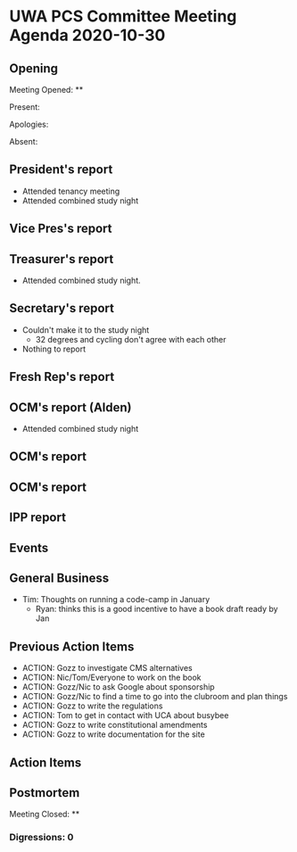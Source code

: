 # UWA PCS Committee Meeting Agenda 2020-10-30

## Opening

Meeting Opened: **

Present:

Apologies:

Absent:

## President's report

- Attended tenancy meeting
- Attended combined study night

## Vice Pres's report

## Treasurer's report

- Attended combined study night.

## Secretary's report

- Couldn't make it to the study night
  - 32 degrees and cycling don't agree with each other
- Nothing to report

## Fresh Rep's report

## OCM's report (Alden)

- Attended combined study night

## OCM's report

## OCM's report

## IPP report

## Events

## General Business

- Tim: Thoughts on running a code-camp in January
  - Ryan: thinks this is a good incentive to have a book draft ready by Jan

## Previous Action Items

- ACTION: Gozz to investigate CMS alternatives
- ACTION: Nic/Tom/Everyone to work on the book
- ACTION: Gozz/Nic to ask Google about sponsorship
- ACTION: Gozz/Nic to find a time to go into the clubroom and plan things
- ACTION: Gozz to write the regulations
- ACTION: Tom to get in contact with UCA about busybee
- ACTION: Gozz to write constitutional amendments
- ACTION: Gozz to write documentation for the site

## Action Items

## Postmortem

Meeting Closed: **

### Digressions: 0
